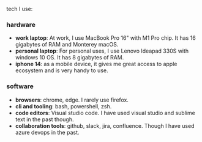 tech I use:

### hardware

* **work laptop**: At work, I use MacBook Pro 16" with M1 Pro chip. It has 16 gigabytes of RAM and Monterey macOS.
* **personal laptop**: For personal uses, I use Lenovo Ideapad 330S with windows 10 OS. It has 8 gigabytes of RAM.
* **iphone 14**: as a mobile device, it gives me great access to apple ecosystem and is very handy to use.

### software

* **browsers**: chrome, edge. I rarely use firefox.
* **cli and tooling**: bash, powershell, zsh.
* **code editors**: Visual studio code. I have used visual studio and sublime text in the past though.
* **collaboration tools**: github, slack, jira, confluence. Though I have used azure devops in the past.
